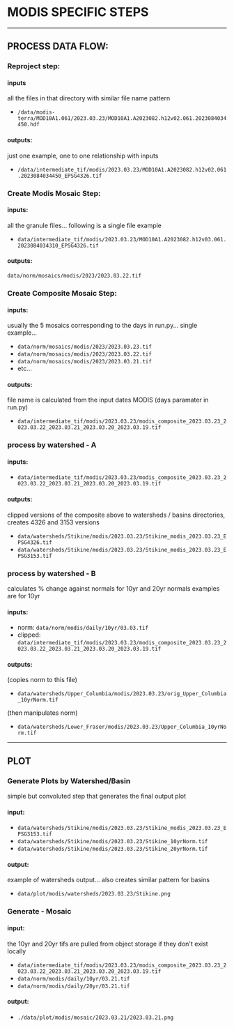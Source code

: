 
# MODIS SPECIFIC STEPS
---------------------------------------------------------

## PROCESS DATA FLOW:

### Reproject step:

#### inputs
all the files in that directory with similar file name pattern

* `/data/modis-terra/MOD10A1.061/2023.03.23/MOD10A1.A2023082.h12v02.061.2023084034450.hdf`

#### outputs:
just one example, one to one relationship with inputs

* `/data/intermediate_tif/modis/2023.03.23/MOD10A1.A2023082.h12v02.061.2023084034450_EPSG4326.tif`



### Create Modis Mosaic Step:

#### inputs:

all the granule files... following is a single file example

* `data/intermediate_tif/modis/2023.03.23/MOD10A1.A2023082.h12v03.061.2023084034310_EPSG4326.tif`

#### outputs:

`data/norm/mosaics/modis/2023/2023.03.22.tif`

### Create Composite Mosaic Step:
#### inputs:
usually the 5 mosaics corresponding to the days in run.py... single example...

* `data/norm/mosaics/modis/2023/2023.03.23.tif`
* `data/norm/mosaics/modis/2023/2023.03.22.tif`
* `data/norm/mosaics/modis/2023/2023.03.21.tif`
*  etc...

#### outputs:
file name is calculated from the input dates MODIS (days paramater in run.py)

* `data/intermediate_tif/modis/2023.03.23/modis_composite_2023.03.23_2023.03.22_2023.03.21_2023.03.20_2023.03.19.tif`

### process by watershed - A

#### inputs:

* `data/intermediate_tif/modis/2023.03.23/modis_composite_2023.03.23_2023.03.22_2023.03.21_2023.03.20_2023.03.19.tif`

#### outputs:
clipped versions of the composite above to watersheds / basins directories, creates 4326 and 3153 versions

* `data/watersheds/Stikine/modis/2023.03.23/Stikine_modis_2023.03.23_EPSG4326.tif`
* `data/watersheds/Stikine/modis/2023.03.23/Stikine_modis_2023.03.23_EPSG3153.tif`

### process by watershed - B

calculates % change against normals for 10yr and 20yr normals
examples are for 10yr

#### inputs:
* norm: `data/norm/modis/daily/10yr/03.03.tif`
* clipped: `data/intermediate_tif/modis/2023.03.23/modis_composite_2023.03.23_2023.03.22_2023.03.21_2023.03.20_2023.03.19.tif`

#### outputs:
(copies norm to this file)
* `data/watersheds/Upper_Columbia/modis/2023.03.23/orig_Upper_Columbia_10yrNorm.tif`

(then manipulates norm)
* `data/watersheds/Lower_Fraser/modis/2023.03.23/Upper_Columbia_10yrNorm.tif`

---------------------------------------------------------

## PLOT

### Generate Plots by Watershed/Basin

simple but convoluted step that generates the final output plot

#### input:

* `data/watersheds/Stikine/modis/2023.03.23/Stikine_modis_2023.03.23_EPSG3153.tif`
* `data/watersheds/Stikine/modis/2023.03.23/Stikine_10yrNorm.tif`
* `data/watersheds/Stikine/modis/2023.03.23/Stikine_20yrNorm.tif`

#### output:

example of watersheds output... also creates similar pattern for basins

* `data/plot/modis/watersheds/2023.03.23/Stikine.png`

### Generate - Mosaic

#### input:
the 10yr and 20yr tifs are pulled from object storage if they don't exist locally

* `data/intermediate_tif/modis/2023.03.23/modis_composite_2023.03.23_2023.03.22_2023.03.21_2023.03.20_2023.03.19.tif`
* `data/norm/modis/daily/10yr/03.21.tif`
* `data/norm/modis/daily/20yr/03.21.tif`

#### output:

* `./data/plot/modis/mosaic/2023.03.21/2023.03.21.png`
